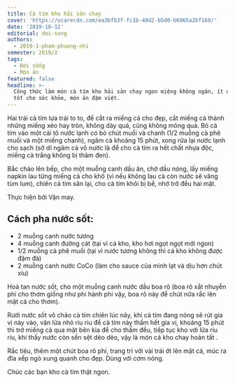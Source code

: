 ```yaml
---
title: Cà tím kho hải sản chay
cover: 'https://ucarecdn.com/ea3bfb3f-fc1b-40d2-b5d0-b6965a2bf160/'
date: '2019-10-12'
editorial: doi-song
authors:
  - 2019-1-pham-phuong-nhi
semester: 2019/2
tags:
  - Đời sống
  - Món ăn
featured: false
headline: >-
  Công thức làm món cà tím kho hải sản chay ngon miệng không ngán, ít dầu mỡ,
  tốt cho sức khỏe, món ăn đậm việt.
---
```

Hai trái cà tím lựa trái to to, để cắt ra miếng cá cho đẹp, cắt miếng cà thành những miếng xéo hay tròn, không dày quá, cũng không mỏng quá. Bỏ cà tím vào một cái tô nước lạnh có  bỏ chút muối và chanh (1/2 muỗng cà phê muối và một miếng chanh), ngâm cà  khoảng  15 phút, xong rửa lại nước lạnh cho sạch (sở dĩ ngâm cà vô nước là để cho cà tím ra hết chất nhựa độc, miếng cà trắng không bị thâm đen).

Bắc chảo lên bếp, cho một muỗng canh dầu ăn, chờ dầu nóng, lấy miếng napkin lau từng miếng cà cho khô (vì nếu không lau cà còn nước sẽ văng tùm lum), chiên cà tím săn lại, cho cà tím khỏi bị bể, nhớ trở đều hai mặt.

Thực hiện bởi Vận may.

## Cách pha nước sốt:

* 2 muỗng canh nước tương 
* 4 muỗng canh đường cát (tại vì cá kho, kho hơi ngọt ngọt mới ngon) 
* 1/2 muỗng cà phê muối (tại vì nước tương không thì cá kho không được đậm đà) 
* 2 muỗng canh nước CoCo (làm cho sauce của mình lạt và dịu hơn chút xíu)

Hoà tan nước sốt, cho một muỗng canh nước dầu boa rô (boa rô xắt nhuyễn phi cho thơm giống như phi hành phi vậy, boa rô này để chút nữa rắc lên mặt cá cho thơm).

Rưới nước sốt vô chảo cà tím chiên lúc nãy, khi cà tím đang nóng sẽ rút gia vị này vào, vặn lửa nhỏ riu riu để cà tím này thấm hết gia vị, khoảng 15 phút thì trở miếng cà qua mặt bên kia để cho thấm đều, tiếp tục kho với lửa riu riu, khi thấy nước còn sền sệt dẻo dẻo, vậy là món cá kho chay hoàn tất .

Rắc tiêu, thêm một chút boa rô  phi, trang trí với vài trái ớt lên mặt cá, múc ra đĩa xếp ngò xung quanh cho đẹp. Dùng với cơm nóng.

Chúc các bạn kho cà tím thật ngon.
